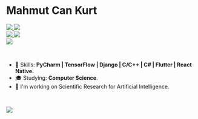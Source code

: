 # Mahmut Can Kurt

<p align="left">
  
  <a href="mailto:is.mahmutcankurt@gmail.com">
    <img src="https://img.shields.io/badge/-Mail%20Me-red" />
  </a>
      
  <a href="https://www.linkedin.com/in/mahmutcankurt">
    <img src="https://img.shields.io/badge/-LinkedIn-blue" />
  </a>
  
  <br>
  
  <a href="https://twitter.com/mahmutexe">
    <img src="https://img.shields.io/twitter/follow/mahmutexe?label=Twitter&style=social" />
  </a>
  
  <a href="https://github.com/mahmutcankurt/?tab=follow">
    <img src="https://img.shields.io/github/followers/mahmutcankurt?label=GitHub&style=social" />
  </a>
  
  <br>
  
  <img src="https://komarev.com/ghpvc/?username=mahmutcankurt" />
  
</p>

<br>

- :rocket: Skills: <strong>PyCharm | TensorFlow | Django | C/C++ | C# | Flutter | React Native.</strong>
- :mortar_board: Studying: <strong>Computer Science</strong>.
- :briefcase: I'm working on Scientific Research for Artificial Intelligence.

<br>

<img
  src="https://github-readme-stats.vercel.app/api?username=mahmutcankurt&show_icons=true&theme=radical"
/>
